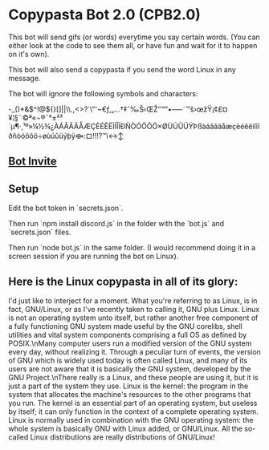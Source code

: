 <h1>Copypasta Bot 2.0 (CPB2.0)</h1>
<p>This bot will send gifs (or words) everytime you say certain words. (You can either look at the code to see them all, or have fun and wait for it to happen on it's own).</p>
<p>This bot will also send a copypasta if you send the word Linux in any message.</p>
<p>The bot will ignore the following symbols and characters:</p>
<p>-_()*&$^!@${}[]||\\.,<>?`\"'~€ƒ‚„…†‡ˆ‰Š‹ŒŽ‘’“”•–—˜™š›œžŸ¡¢£¤¥¦§¨©ª«¬®¯°±²³´µ¶·¸¹º»¼½¾¿ÀÁÂÃÄÅÆÇÈÉÊËÌÍÎÏÐÑÒÓÔÕÖ×ØÙÚÛÜÝÞßàáâãäåæçèéêëìíîïðñòóôõö÷øùúûüýþÿ⟴:ロ‼️⁉️™️ℹ️↔️↕️</p>

<h2><a href="https://discord.com/oauth2/authorize?client_id=1335675632763404419" target="_blank">Bot Invite</a></h2>

<h2>Setup</h2>
<p>Edit the bot token in `secrets.json`.</p>
<p>Then run `npm install discord.js` in the folder with the `bot.js` and `secrets.json` files.</p>
<p>Then run `node bot.js` in the same folder. (I would recommend doing it in a screen session if you are running the bot on Linux).</p>
        

<h2>Here is the Linux copypasta in all of its glory:</h2>
<p>I'd just like to interject for a moment. What you're referring to as Linux, is in fact, GNU/Linux, or as I've recently taken to calling it, GNU plus Linux. Linux is not an operating system unto itself, but rather another free component of a fully functioning GNU system made useful by the GNU corelibs, shell utilities and vital system components comprising a full OS as defined by POSIX.\nMany computer users run a modified version of the GNU system every day, without realizing it. Through a peculiar turn of events, the version of GNU which is widely used today is often called Linux, and many of its users are not aware that it is basically the GNU system, developed by the GNU Project.\nThere really is a Linux, and these people are using it, but it is just a part of the system they use. Linux is the kernel: the program in the system that allocates the machine's resources to the other programs that you run. The kernel is an essential part of an operating system, but useless by itself; it can only function in the context of a complete operating system. Linux is normally used in combination with the GNU operating system: the whole system is basically GNU with Linux added, or GNU/Linux. All the so-called Linux distributions are really distributions of GNU/Linux!</p>
